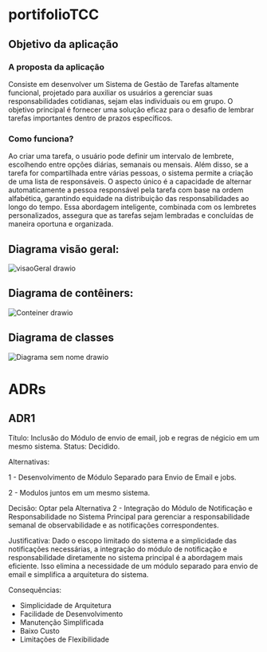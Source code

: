 # portifolioTCC

## Objetivo da aplicação
### A proposta da aplicação 
Consiste em desenvolver um Sistema de Gestão de Tarefas altamente funcional, projetado para auxiliar os usuários a gerenciar suas responsabilidades cotidianas, sejam elas individuais ou em grupo. O objetivo principal é fornecer uma solução eficaz para o desafio de lembrar tarefas importantes dentro de prazos específicos.

### Como funciona?
Ao criar uma tarefa, o usuário pode definir um intervalo de lembrete, escolhendo entre opções diárias, semanais ou mensais. Além disso, se a tarefa for compartilhada entre várias pessoas, o sistema permite a criação de uma lista de responsáveis. O aspecto único é a capacidade de alternar automaticamente a pessoa responsável pela tarefa com base na ordem alfabética, garantindo equidade na distribuição das responsabilidades ao longo do tempo. Essa abordagem inteligente, combinada com os lembretes personalizados, assegura que as tarefas sejam lembradas e concluídas de maneira oportuna e organizada.

## Diagrama visão geral:

![visaoGeral drawio](https://github.com/victorEsantos/portifolioTCC/assets/61585518/894e6e19-5287-4d1e-84e5-77d5122c6d3e)


## Diagrama de contêiners:

![Conteiner drawio](https://github.com/victorEsantos/portifolioTCC/assets/61585518/633ce826-a909-4d08-984a-cd589fc10287)

## Diagrama de classes

![Diagrama sem nome drawio](https://github.com/victorEsantos/portifolioTCC/assets/61585518/1a014556-35db-4ba1-abbc-854e6499c3e2)




# ADRs

## ADR1

Título: Inclusão do Módulo de envio de email, job e regras de négicio em um mesmo sistema.
Status: Decidido.

Alternativas:

1 - Desenvolvimento de Módulo Separado para Envio de Email e jobs.

2 - Modulos juntos em um mesmo sistema.

Decisão: Optar pela Alternativa 2 - Integração do Módulo de Notificação e Responsabilidade no Sistema Principal para gerenciar a responsabilidade semanal de observabilidade e as notificações correspondentes.

Justificativa: Dado o escopo limitado do sistema e a simplicidade das notificações necessárias, a integração do módulo de notificação e responsabilidade diretamente no sistema principal é a abordagem mais eficiente. Isso elimina a necessidade de um módulo separado para envio de email e simplifica a arquitetura do sistema.

Consequências:
* Simplicidade de Arquitetura
* Facilidade de Desenvolvimento
* Manutenção Simplificada
* Baixo Custo
* Limitações de Flexibilidade
